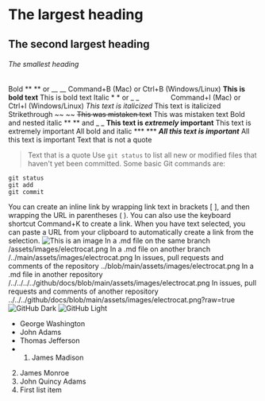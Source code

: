 # The largest heading
## The second largest heading
###### The smallest heading
Bold	** ** or __ __	Command+B (Mac) or Ctrl+B (Windows/Linux)	**This is bold text**	This is bold text
Italic	* * or _ _     	Command+I (Mac) or Ctrl+I (Windows/Linux)	*This text is italicized*	This text is italicized
Strikethrough	~~ ~~		~~This was mistaken text~~	This was mistaken text
Bold and nested italic	** ** and _ _		**This text is _extremely_ important**	This text is extremely important
All bold and italic	*** ***		***All this text is important***	All this text is important
Text that is not a quote

> Text that is a quote
> Use `git status` to list all new or modified files that haven't yet been committed.
> Some basic Git commands are:
```
git status
git add
git commit
```
You can create an inline link by wrapping link text in brackets [ ], and then wrapping the URL in parentheses ( ). You can also use the keyboard shortcut Command+K to create a link. When you have text selected, you can paste a URL from your clipboard to automatically create a link from the selection.
![This is an image](https://myoctocat.com/assets/images/base-octocat.svg)
In a .md file on the same branch	/assets/images/electrocat.png
In a .md file on another branch	/../main/assets/images/electrocat.png
In issues, pull requests and comments of the repository	../blob/main/assets/images/electrocat.png
In a .md file in another repository	/../../../../github/docs/blob/main/assets/images/electrocat.png
In issues, pull requests and comments of another repository	../../../github/docs/blob/main/assets/images/electrocat.png?raw=true
	![GitHub Dark](https://github.com/github-dark.png#gh-light-mode-only)
  ![GitHub Light](https://github.com/github-light.png#gh-dark-mode-only)
  - George Washington
- John Adams
- Thomas Jefferson
- 1. James Madison
2. James Monroe
3. John Quincy Adams
4. First list item

